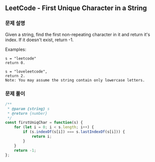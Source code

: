 ## LeetCode - First Unique Character in a String

### 문제 설명
Given a string, find the first non-repeating character in it and return it's index. If it doesn't exist, return -1.

Examples:
```
s = "leetcode"
return 0.

s = "loveleetcode",
return 2.
Note: You may assume the string contain only lowercase letters.
```

### 문제 풀이
```javascript
/**
 * @param {string} s
 * @return {number}
 */
const firstUniqChar = function(s) {
    for (let i = 0; i < s.length; i++) {
        if (s.indexOf(s[i]) === s.lastIndexOf(s[i])) {
            return i;      
        }
    }
    return -1;
};
```